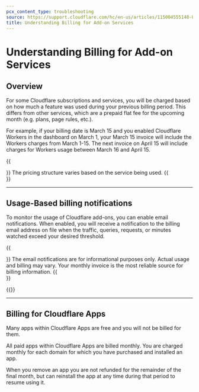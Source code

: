 ```yaml
---
pcx_content_type: troubleshooting
source: https://support.cloudflare.com/hc/en-us/articles/115004555148-Understanding-Billing-for-Add-on-Services
title: Understanding Billing for Add-on Services
---
```


# Understanding Billing for Add-on Services

## Overview

For some Cloudflare subscriptions and services, you will be charged based on how much a feature was used during your previous billing period. This differs from other services, which are a prepaid flat fee for the upcoming month (e.g. plans, page rules, etc.).

For example, if your billing date is March 15 and you enabled Cloudflare Workers in the dashboard on March 1, your March 15 invoice will include the Workers charges from March 1-15. The next invoice on April 15 will include charges for Workers usage between March 16 and April 15.

{{<Aside type="note">}}
The pricing structure varies based on the service being used.
{{</Aside>}}

___

## Usage-Based billing notifications

To monitor the usage of Cloudflare add-ons, you can enable email notifications. When enabled, you will receive a notification to the billing email address on file when the traffic, queries, requests, or minutes watched exceed your desired threshold.

{{<Aside type="note">}}
The email notifications are for informational purposes only. Actual usage and billing may vary. Your monthly invoice is the most reliable source for billing information.
{{</Aside>}}

{{<available-notifications product="Billing">}}

---

## Billing for Cloudflare Apps

Many apps within Cloudflare Apps are free and you will not be billed for them.

All paid apps within Cloudflare Apps are billed monthly. You are charged monthly for each domain for which you have purchased and installed an app.

When you remove an app you are not refunded for the remainder of the final month, but can reinstall the app at any time during that period to resume using it.